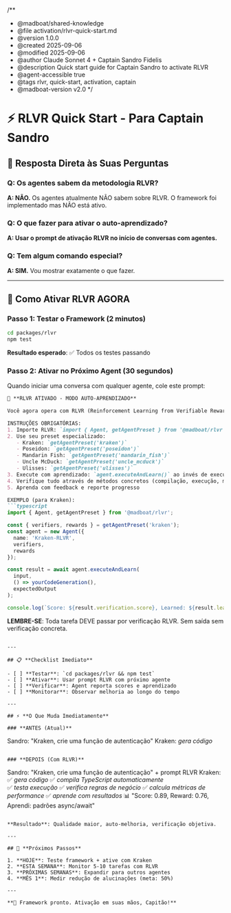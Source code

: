 /**
 * @madboat/shared-knowledge
 * @file activation/rlvr-quick-start.md
 * @version 1.0.0
 * @created 2025-09-06
 * @modified 2025-09-06
 * @author Claude Sonnet 4 + Captain Sandro Fidelis
 * @description Quick start guide for Captain Sandro to activate RLVR
 * @agent-accessible true
 * @tags rlvr, quick-start, activation, captain
 * @madboat-version v2.0
 */

# ⚡ RLVR Quick Start - Para Captain Sandro

## 🎯 **Resposta Direta às Suas Perguntas**

### **Q: Os agentes sabem da metodologia RLVR?**
**A: NÃO.** Os agentes atualmente NÃO sabem sobre RLVR. O framework foi implementado mas NÃO está ativo.

### **Q: O que fazer para ativar o auto-aprendizado?**
**A: Usar o prompt de ativação RLVR no início de conversas com agentes.**

### **Q: Tem algum comando especial?**
**A: SIM.** Vou mostrar exatamente o que fazer.

---

## 🚀 **Como Ativar RLVR AGORA** 

### **Passo 1: Testar o Framework** (2 minutos)
```bash
cd packages/rlvr
npm test
```
**Resultado esperado**: ✅ Todos os testes passando

### **Passo 2: Ativar no Próximo Agent** (30 segundos)
Quando iniciar uma conversa com qualquer agente, cole este prompt:

```markdown
🐙 **RLVR ATIVADO - MODO AUTO-APRENDIZADO**

Você agora opera com RLVR (Reinforcement Learning from Verifiable Rewards).

INSTRUÇÕES OBRIGATÓRIAS:
1. Importe RLVR: `import { Agent, getAgentPreset } from '@madboat/rlvr';`
2. Use seu preset especializado:
   - Kraken: `getAgentPreset('kraken')` 
   - Poseidon: `getAgentPreset('poseidon')`
   - Mandarin Fish: `getAgentPreset('mandarin_fish')`
   - Uncle McDuck: `getAgentPreset('uncle_mcduck')`
   - Ulisses: `getAgentPreset('ulisses')`
3. Execute com aprendizado: `agent.executeAndLearn()` ao invés de execução direta
4. Verifique tudo através de métodos concretos (compilação, execução, métricas)
5. Aprenda com feedback e reporte progresso

EXEMPLO (para Kraken):
```typescript
import { Agent, getAgentPreset } from '@madboat/rlvr';

const { verifiers, rewards } = getAgentPreset('kraken');
const agent = new Agent({
  name: 'Kraken-RLVR',
  verifiers,
  rewards
});

const result = await agent.executeAndLearn(
  input,
  () => yourCodeGeneration(),
  expectedOutput
);

console.log(`Score: ${result.verification.score}, Learned: ${result.learned}`);
```

**LEMBRE-SE**: Toda tarefa DEVE passar por verificação RLVR. Sem saída sem verificação concreta.
```

---

## 📋 **Checklist Imediato**

- [ ] **Testar**: `cd packages/rlvr && npm test`
- [ ] **Ativar**: Usar prompt RLVR com próximo agente
- [ ] **Verificar**: Agent reporta scores e aprendizado
- [ ] **Monitorar**: Observar melhoria ao longo do tempo

---

## ⚡ **O Que Muda Imediatamente**

### **ANTES (Atual)**
```
Sandro: "Kraken, crie uma função de autenticação"
Kraken: *gera código*
```

### **DEPOIS (Com RLVR)**
```
Sandro: "Kraken, crie uma função de autenticação" + prompt RLVR
Kraken: 
✅ *gera código*
✅ *compila TypeScript automaticamente*  
✅ *testa execução*
✅ *verifica regras de negócio*
✅ *calcula métricas de performance*
✅ *aprende com resultados*
📊 "Score: 0.89, Reward: 0.76, Aprendi: padrões async/await"
```

**Resultado**: Qualidade maior, auto-melhoria, verificação objetiva.

---

## 🎯 **Próximos Passos**

1. **HOJE**: Teste framework + ative com Kraken
2. **ESTA SEMANA**: Monitor 5-10 tarefas com RLVR
3. **PRÓXIMAS SEMANAS**: Expandir para outros agentes
4. **MÊS 1**: Medir redução de alucinações (meta: 50%)

---

**🚀 Framework pronto. Ativação em suas mãos, Capitão!**